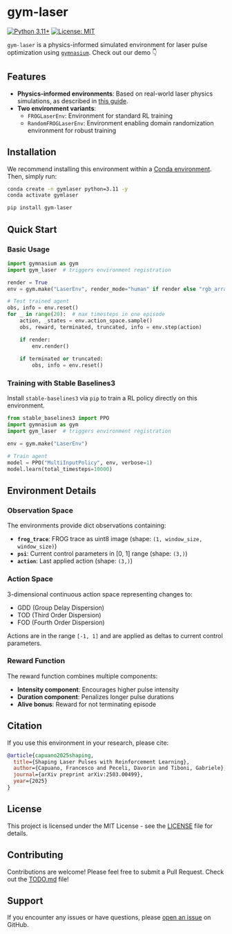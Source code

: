 # gym-laser

[![Python 3.11+](https://img.shields.io/badge/python-3.10+-blue.svg)](https://www.python.org/downloads/)
[![License: MIT](https://img.shields.io/badge/License-MIT-yellow.svg)](https://opensource.org/licenses/MIT)

`gym-laser` is a physics-informed simulated environment for laser pulse optimization using [`gymnasium`](https://gymnasium.farama.org/). Check out our demo 👇

<script
	type="module"
	src="https://gradio.s3-us-west-2.amazonaws.com/5.35.0/gradio.js"
></script>

<gradio-app src="https://fracapuano-rlaser.hf.space"></gradio-app>

## Features

- **Physics-informed environments**: Based on real-world laser physics simulations, as described in [this guide](https://github.com/fracapuano/ELIopt/blob/main/notebooks/SemiPhysicalModel/SemiPhysicalModel_v2.ipynb).
- **Two environment variants**:
  - `FROGLaserEnv`: Environment for standard RL training
  - `RandomFROGLaserEnv`: Environment enabling domain randomization environment for robust training

## Installation

We recommend installing this environment within a [Conda environment](https://repo.anaconda.com/miniconda/). Then, simply run:
```bash
conda create -n gymlaser python=3.11 -y
conda activate gymlaser

pip install gym-laser
```

## Quick Start

### Basic Usage

```python
import gymnasium as gym
import gym_laser  # triggers environment registration

render = True
env = gym.make("LaserEnv", render_mode="human" if render else "rgb_array")

# Test trained agent
obs, info = env.reset()
for _ in range(20):  # max timesteps in one episode
    action, _states = env.action_space.sample()
    obs, reward, terminated, truncated, info = env.step(action)

    if render:
        env.render()
    
    if terminated or truncated:
        obs, info = env.reset()
```

### Training with Stable Baselines3

Install `stable-baselines3` via `pip` to train a RL policy directly on this environment.

```python
from stable_baselines3 import PPO
import gymnasium as gym
import gym_laser  # triggers environment registration

env = gym.make("LaserEnv")

# Train agent
model = PPO("MultiInputPolicy", env, verbose=1)
model.learn(total_timesteps=10000)
```

## Environment Details

### Observation Space

The environments provide dict observations containing:

- **`frog_trace`**: FROG trace as uint8 image (shape: `(1, window_size, window_size)`)
- **`psi`**: Current control parameters in [0, 1] range (shape: `(3,)`)
- **`action`**: Last applied action (shape: `(3,)`)

### Action Space

3-dimensional continuous action space representing changes to:
- GDD (Group Delay Dispersion)
- TOD (Third Order Dispersion)
- FOD (Fourth Order Dispersion)

Actions are in the range `[-1, 1]` and are applied as deltas to current control parameters.

### Reward Function

The reward function combines multiple components:
- **Intensity component**: Encourages higher pulse intensity
- **Duration component**: Penalizes longer pulse durations
- **Alive bonus**: Reward for not terminating episode

## Citation

If you use this environment in your research, please cite:

```bibtex
@article{capuano2025shaping,
  title={Shaping Laser Pulses with Reinforcement Learning},
  author={Capuano, Francesco and Peceli, Davorin and Tiboni, Gabriele},
  journal={arXiv preprint arXiv:2503.00499},
  year={2025}
}
```

## License

This project is licensed under the MIT License - see the [LICENSE](LICENSE) file for details.

## Contributing

Contributions are welcome! Please feel free to submit a Pull Request. Check out the [TODO.md](TODO.md) file!

## Support

If you encounter any issues or have questions, please [open an issue](https://github.com/fracapuano/gym-laser/issues) on GitHub.

